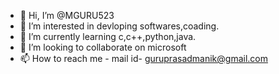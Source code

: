 - 👋 Hi, I’m @MGURU523
- 👀 I’m interested in devloping softwares,coading.
- 🌱 I’m currently learning c,c++,python,java.
- 💞️ I’m looking to collaborate on microsoft
- 📫 How to reach me -
     mail id- guruprasadmanik@gmail.com

<!---
MGURU523/MGURU523 is a ✨ special ✨ repository because its `README.md` (this file) appears on your GitHub profile.
You can click the Preview link to take a look at your changes.
--->
